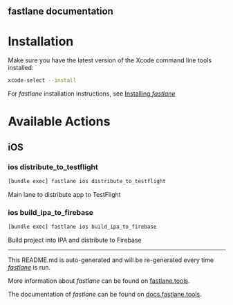 fastlane documentation
----

# Installation

Make sure you have the latest version of the Xcode command line tools installed:

```sh
xcode-select --install
```

For _fastlane_ installation instructions, see [Installing _fastlane_](https://docs.fastlane.tools/#installing-fastlane)

# Available Actions

## iOS

### ios distribute_to_testflight

```sh
[bundle exec] fastlane ios distribute_to_testflight
```

Main lane to distribute app to TestFlight

### ios build_ipa_to_firebase

```sh
[bundle exec] fastlane ios build_ipa_to_firebase
```

Build project into IPA and distribute to Firebase

----

This README.md is auto-generated and will be re-generated every time [_fastlane_](https://fastlane.tools) is run.

More information about _fastlane_ can be found on [fastlane.tools](https://fastlane.tools).

The documentation of _fastlane_ can be found on [docs.fastlane.tools](https://docs.fastlane.tools).
